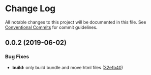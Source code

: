 # Change Log

All notable changes to this project will be documented in this file.
See [Conventional Commits](https://conventionalcommits.org) for commit guidelines.

## 0.0.2 (2019-06-02)


### Bug Fixes

* **build:** only build bundle and move html files ([32efb40](https://github.com/ryancat/webgl-examples/commit/32efb40))
